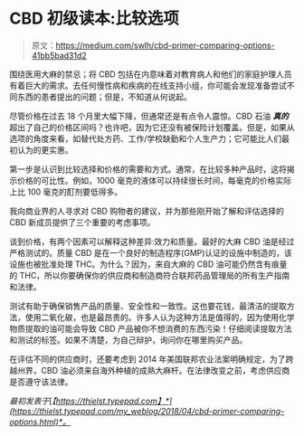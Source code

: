# CBD 初级读本:比较选项

> 原文：<https://medium.com/swlh/cbd-primer-comparing-options-41bb5bad31d2>

围绕医用大麻的禁忌；将 CBD 包括在内意味着对教育病人和他们的家庭护理人员有着巨大的需求。去任何慢性病和疾病的在线支持小组，你可能会发现准备尝试不同东西的患者提出的问题；但是，不知道从何说起。

尽管价格在过去 18 个月里大幅下降，但通常还是有点令人震惊。CBD 石油 ***真的*** 超出了自己的价格区间吗？也许吧，因为它还没有被保险计划覆盖。但是，如果从选项的角度来看，如替代处方药、工作/学校缺勤和个人生产力；它可能比人们最初认为的更实惠。

第一步是认识到比较选择和价格的需要和方式。通常，在比较多种产品时，这将揭示价格的可比性。例如，1000 毫克的液体可以持续很长时间，每毫克的价格实际上比 100 毫克的酊剂要低得多。

我向商业界的人寻求对 CBD 购物者的建议，并为那些刚开始了解和评估选择的 CBD 新成员提供了三个重要的考虑事项。

谈到价格，有两个因素可以解释这种差异:效力和质量。最好的大麻 CBD 油是经过严格测试的。质量 CBD 是在一个良好的制造程序(GMP)认证的设施中制造的，该设施也被批准处理 THC。为什么？因为，来自大麻的 CBD 油可能仍然含有痕量的 THC，所以你要确保你的供应商和制造商符合联邦药品管理局的所有生产指南和法律。

测试有助于确保销售产品的质量、安全性和一致性。这也要花钱，最清洁的提取方法，使用二氧化碳，也是最昂贵的。许多人认为这种方法是值得的，因为使用化学物质提取的油可能会导致 CBD 产品被你不想消费的东西污染！仔细阅读提取方法和测试的标签。如果不清楚，为自己辩护，询问你在哪里购买产品。

在评估不同的供应商时，还要考虑到 2014 年美国联邦农业法案明确规定，为了跨越州界，CBD 油必须来自海外种植的成熟大麻杆。在法律改变之前，考虑供应商是否遵守该法律。

*最初发表于*[*【https://thielst.typepad.com】*](https://thielst.typepad.com/my_weblog/2018/04/cbd-primer-comparing-options.html)*。*
